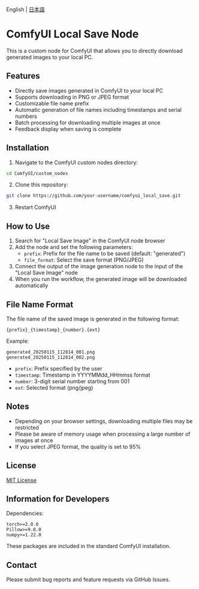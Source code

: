English | [日本語](./README_ja.md)

# ComfyUI Local Save Node

This is a custom node for ComfyUI that allows you to directly download generated images to your local PC.

## Features

- Directly save images generated in ComfyUI to your local PC
- Supports downloading in PNG or JPEG format
- Customizable file name prefix
- Automatic generation of file names including timestamps and serial numbers
- Batch processing for downloading multiple images at once
- Feedback display when saving is complete

## Installation

1. Navigate to the ComfyUI custom nodes directory:
```bash
cd ComfyUI/custom_nodes
```

2. Clone this repository:
```bash
git clone https://github.com/your-username/comfyui_local_save.git
```

3. Restart ComfyUI

## How to Use

1. Search for "Local Save Image" in the ComfyUI node browser
2. Add the node and set the following parameters:
   - `prefix`: Prefix for the file name to be saved (default: "generated")
   - `file_format`: Select the save format (PNG/JPEG)
3. Connect the output of the image generation node to the input of the "Local Save Image" node
4. When you run the workflow, the generated image will be downloaded automatically

## File Name Format

The file name of the saved image is generated in the following format:
```
{prefix}_{timestamp}_{number}.{ext}
```

Example:
```
generated_20250115_112814_001.png
generated_20250115_112814_002.png
```

- `prefix`: Prefix specified by the user
- `timestamp`: Timestamp in YYYYMMdd_HHmmss format
- `number`: 3-digit serial number starting from 001
- `ext`: Selected format (png/jpeg)

## Notes

- Depending on your browser settings, downloading multiple files may be restricted
- Please be aware of memory usage when processing a large number of images at once
- If you select JPEG format, the quality is set to 95%

## License

[MIT License](LICENSE)

## Information for Developers

Dependencies:
```
torch>=2.0.0
Pillow>=9.0.0
numpy>=1.22.0
```

These packages are included in the standard ComfyUI installation.

## Contact

Please submit bug reports and feature requests via GitHub Issues.